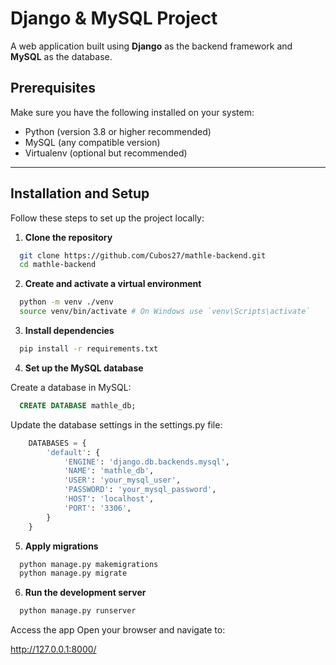 # Django & MySQL Project

A web application built using **Django** as the backend framework and **MySQL** as the database.

## Prerequisites

Make sure you have the following installed on your system:

- Python (version 3.8 or higher recommended)
- MySQL (any compatible version)
- Virtualenv (optional but recommended)

---

## Installation and Setup

Follow these steps to set up the project locally:

1. **Clone the repository**

```bash
  git clone https://github.com/Cubos27/mathle-backend.git
  cd mathle-backend
```

2. **Create and activate a virtual environment**

```bash
  python -m venv ./venv
  source venv/bin/activate # On Windows use `venv\Scripts\activate`
```

3. **Install dependencies**

```bash
  pip install -r requirements.txt
```

4. **Set up the MySQL database**

Create a database in MySQL:

```sql
  CREATE DATABASE mathle_db;
```

Update the database settings in the settings.py file:

```py
    DATABASES = {
        'default': {
            'ENGINE': 'django.db.backends.mysql',
            'NAME': 'mathle_db',
            'USER': 'your_mysql_user',
            'PASSWORD': 'your_mysql_password',
            'HOST': 'localhost',
            'PORT': '3306',
        }
    }
```

5. **Apply migrations**

```bash
  python manage.py makemigrations
  python manage.py migrate
```

6. **Run the development server**

```bash
  python manage.py runserver
```

Access the app
Open your browser and navigate to:

http://127.0.0.1:8000/

